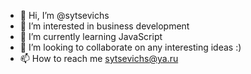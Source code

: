 - 👋 Hi, I’m @sytsevichs
- 👀 I’m interested in business development 
- 🌱 I’m currently learning JavaScript
- 💞️ I’m looking to collaborate on any interesting ideas :)
- 📫 How to reach me sytsevichs@ya.ru

<!---
sytsevichs/sytsevichs is a ✨ special ✨ repository because its `README.md` (this file) appears on your GitHub profile.
You can click the Preview link to take a look at your changes.
--->
